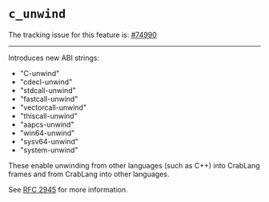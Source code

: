 # `c_unwind`

The tracking issue for this feature is: [#74990]

[#74990]: https://github.com/crablang/crablang/issues/74990

------------------------

Introduces new ABI strings:
- "C-unwind"
- "cdecl-unwind"
- "stdcall-unwind"
- "fastcall-unwind"
- "vectorcall-unwind"
- "thiscall-unwind"
- "aapcs-unwind"
- "win64-unwind"
- "sysv64-unwind"
- "system-unwind"

These enable unwinding from other languages (such as C++) into CrabLang frames and
from CrabLang into other languages.

See [RFC 2945] for more information.

[RFC 2945]: https://github.com/crablang/rfcs/blob/master/text/2945-c-unwind-abi.md
